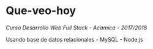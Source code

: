# Que-veo-hoy
_Curso Desarrollo Web Full Stack - Acamica - 2017/2018_

Usando base de datos relacionales - MySQL - Node.js
